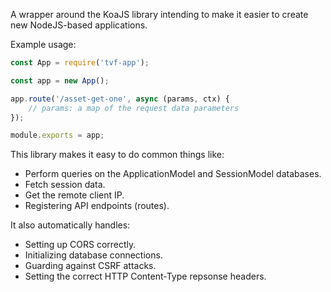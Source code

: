 A wrapper around the KoaJS library intending to make it easier to create new NodeJS-based applications.

Example usage:

```javascript
const App = require('tvf-app');

const app = new App();

app.route('/asset-get-one', async (params, ctx) {
	// params: a map of the request data parameters
});

module.exports = app;
```

This library makes it easy to do common things like:

- Perform queries on the ApplicationModel and SessionModel databases.
- Fetch session data.
- Get the remote client IP.
- Registering API endpoints (routes).

It also automatically handles:

- Setting up CORS correctly.
- Initializing database connections.
- Guarding against CSRF attacks.
- Setting the correct HTTP Content-Type repsonse headers.
